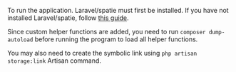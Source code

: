 <p>
    To run the application. Laravel/spatie must first be installed.
    If you have not installed Laravel/spatie, follow <a href="https://spatie.be/docs/laravel-permission/v5/installation-laravel">this guide</a>.
</p>
<p>
    Since custom helper functions are added, you need to run <code>composer dump-autoload</code> before running the program to load all helper functions.
</p>
<p>
    You may also need to create the symbolic link using <code>php artisan storage:link</code> Artisan command.
</p>
